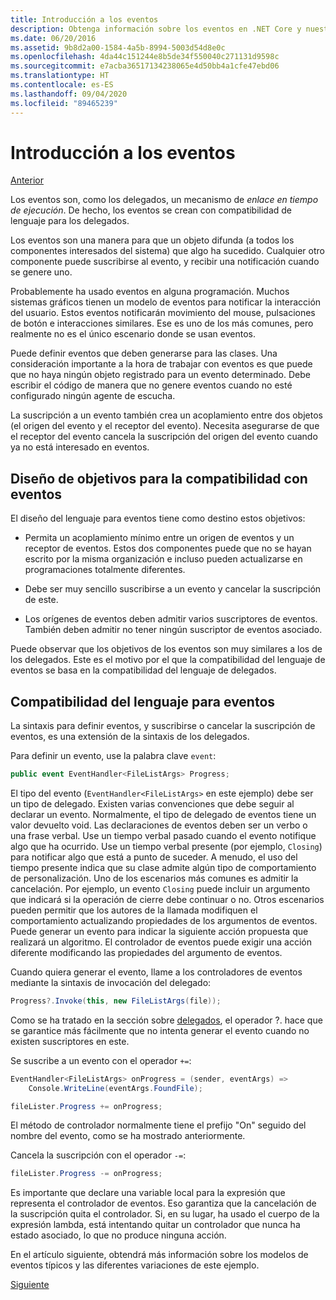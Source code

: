 ```yaml
---
title: Introducción a los eventos
description: Obtenga información sobre los eventos en .NET Core y nuestros objetivos de diseño del lenguaje para los eventos en esta introducción.
ms.date: 06/20/2016
ms.assetid: 9b8d2a00-1584-4a5b-8994-5003d54d8e0c
ms.openlocfilehash: 4da44c151244e8b5de34f550040c271131d9598c
ms.sourcegitcommit: e7acba36517134238065e4d50bb4a1cfe47ebd06
ms.translationtype: HT
ms.contentlocale: es-ES
ms.lasthandoff: 09/04/2020
ms.locfileid: "89465239"
---
```

# <a name="introduction-to-events"></a>Introducción a los eventos

[Anterior](delegates-patterns.md)

Los eventos son, como los delegados, un mecanismo de *enlace en tiempo de ejecución*. De hecho, los eventos se crean con compatibilidad de lenguaje para los delegados.

Los eventos son una manera para que un objeto difunda (a todos los componentes interesados del sistema) que algo ha sucedido. Cualquier otro componente puede suscribirse al evento, y recibir una notificación cuando se genere uno.

Probablemente ha usado eventos en alguna programación. Muchos sistemas gráficos tienen un modelo de eventos para notificar la interacción del usuario. Estos eventos notificarán movimiento del mouse, pulsaciones de botón e interacciones similares. Ese es uno de los más comunes, pero realmente no es el único escenario donde se usan eventos.

Puede definir eventos que deben generarse para las clases. Una consideración importante a la hora de trabajar con eventos es que puede que no haya ningún objeto registrado para un evento determinado. Debe escribir el código de manera que no genere eventos cuando no esté configurado ningún agente de escucha.

La suscripción a un evento también crea un acoplamiento entre dos objetos (el origen del evento y el receptor del evento). Necesita asegurarse de que el receptor del evento cancela la suscripción del origen del evento cuando ya no está interesado en eventos.

## <a name="design-goals-for-event-support"></a>Diseño de objetivos para la compatibilidad con eventos

El diseño del lenguaje para eventos tiene como destino estos objetivos:

- Permita un acoplamiento mínimo entre un origen de eventos y un receptor de eventos. Estos dos componentes puede que no se hayan escrito por la misma organización e incluso pueden actualizarse en programaciones totalmente diferentes.

- Debe ser muy sencillo suscribirse a un evento y cancelar la suscripción de este.

- Los orígenes de eventos deben admitir varios suscriptores de eventos. También deben admitir no tener ningún suscriptor de eventos asociado.

Puede observar que los objetivos de los eventos son muy similares a los de los delegados.
Este es el motivo por el que la compatibilidad del lenguaje de eventos se basa en la compatibilidad del lenguaje de delegados.

## <a name="language-support-for-events"></a>Compatibilidad del lenguaje para eventos

La sintaxis para definir eventos, y suscribirse o cancelar la suscripción de eventos, es una extensión de la sintaxis de los delegados.

Para definir un evento, use la palabra clave `event`:

```csharp
public event EventHandler<FileListArgs> Progress;
```

El tipo del evento (`EventHandler<FileListArgs>` en este ejemplo) debe ser un tipo de delegado. Existen varias convenciones que debe seguir al declarar un evento. Normalmente, el tipo de delegado de eventos tiene un valor devuelto void.
Las declaraciones de eventos deben ser un verbo o una frase verbal.
Use un tiempo verbal pasado cuando el evento notifique algo que ha ocurrido. Use un tiempo verbal presente (por ejemplo, `Closing`) para notificar algo que está a punto de suceder. A menudo, el uso del tiempo presente indica que su clase admite algún tipo de comportamiento de personalización. Uno de los escenarios más comunes es admitir la cancelación. Por ejemplo, un evento `Closing` puede incluir un argumento que indicará si la operación de cierre debe continuar o no.  Otros escenarios pueden permitir que los autores de la llamada modifiquen el comportamiento actualizando propiedades de los argumentos de eventos. Puede generar un evento para indicar la siguiente acción propuesta que realizará un algoritmo. El controlador de eventos puede exigir una acción diferente modificando las propiedades del argumento de eventos.

Cuando quiera generar el evento, llame a los controladores de eventos mediante la sintaxis de invocación del delegado:

```csharp
Progress?.Invoke(this, new FileListArgs(file));
```

Como se ha tratado en la sección sobre [delegados](delegates-patterns.md), el operador ?.
hace que se garantice más fácilmente que no intenta generar el evento cuando no existen suscriptores en este.

Se suscribe a un evento con el operador `+=`:

```csharp
EventHandler<FileListArgs> onProgress = (sender, eventArgs) =>
    Console.WriteLine(eventArgs.FoundFile);

fileLister.Progress += onProgress;
```

El método de controlador normalmente tiene el prefijo "On" seguido del nombre del evento, como se ha mostrado anteriormente.

Cancela la suscripción con el operador `-=`:

```csharp
fileLister.Progress -= onProgress;
```

Es importante que declare una variable local para la expresión que representa el controlador de eventos. Eso garantiza que la cancelación de la suscripción quita el controlador.
Si, en su lugar, ha usado el cuerpo de la expresión lambda, está intentando quitar un controlador que nunca ha estado asociado, lo que no produce ninguna acción.

En el artículo siguiente, obtendrá más información sobre los modelos de eventos típicos y las diferentes variaciones de este ejemplo.

[Siguiente](event-pattern.md)

